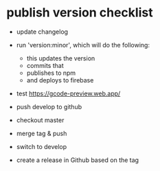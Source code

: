 # publish version checklist

 - update changelog

 - run 'version:minor', which will do the following: 
    - this updates the version
    - commits that
    - publishes to npm
    - and deploys to firebase

 - test https://gcode-preview.web.app/
 - push develop to github
 - checkout master
 - merge tag & push
 - switch to develop
 - create a release in Github based on the tag
